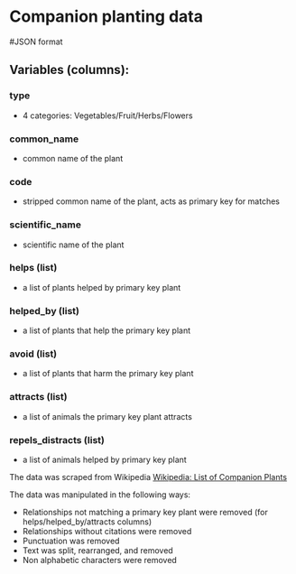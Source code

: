 # Companion planting data 


#JSON format
## Variables (columns):
### type 
- 4 categories: Vegetables/Fruit/Herbs/Flowers
### common_name 
- common name of the plant
### code 
- stripped common name of the plant, acts as primary key for matches
### scientific_name
- scientific name of the plant
### helps (list)
- a list of plants helped by primary key plant
### helped_by (list)
- a list of plants that help the primary key plant
### avoid (list)
- a list of plants that harm the primary key plant
### attracts (list)
- a list of animals the primary key plant attracts
### repels_distracts (list)
- a list of animals helped by primary key plant


The data was scraped from Wikipedia 
<a href="https://en.wikipedia.org/wiki/List_of_companion_plants">Wikipedia: List of Companion Plants</a>

The data was manipulated in the following ways:
- Relationships not matching a primary key plant were removed (for helps/helped_by/attracts columns)
- Relationships without citations were removed
- Punctuation was removed 
- Text was split, rearranged, and removed
- Non alphabetic characters were removed 
